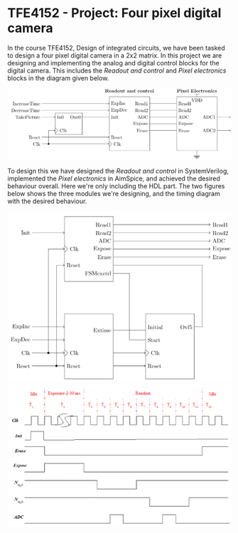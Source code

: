 # TFE4152 - Project: Four pixel digital camera 
In the course TFE4152, Design of integrated circuits, we have been tasked to design a four pixel digital camera in a 2x2 matrix.
In this project we are designing and implementing the analog and digital control blocks for the digital camera. This includes the *Readout and control* and *Pixel electronics* blocks in the diagram given below.

![Blockdiagram](https://github.com/HunkyMcHunkin/TFE4152/blob/main/blokkdiagram.png)

To design this we have designed the *Readout and control* in SystemVerilog, implemented the *Pixel electronics* in AimSpice, and achieved the desired behaviour overall. Here we're only including the HDL part. The two figures below shows the three modules we're designing, and the timing diagram with the desired behaviour.

![Figure 2: Modules for RE_control](https://github.com/HunkyMcHunkin/TFE4152/blob/main/timingdiagram.png)
![Figure 3: Timingdiagram](https://github.com/HunkyMcHunkin/TFE4152/blob/main/timingdiagram_desired.png)
